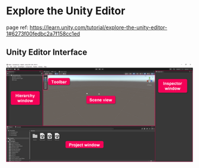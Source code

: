# Explore the Unity Editor

page ref: https://learn.unity.com/tutorial/explore-the-unity-editor-1#6273f00fedbc2a7f158cc1ed

## Unity Editor Interface

<img src="unity_editor_interface.png" />
